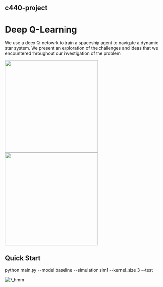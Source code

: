 ## c440-project

# Deep Q-Learning

We use a deep Q-netowrk to train a spaceship agent to navigate a dynamic star system. We present an exploration of the challenges and ideas that we encountered throughout our investigation of the problem

<!-- <img src="https://user-images.githubusercontent.com/63081584/235216113-a238a10a-cf90-4307-ac82-93948e089d7f.gif" width="500" height="500"/> -->

<p float="left">
  <img src="https://user-images.githubusercontent.com/63081584/235216113-a238a10a-cf90-4307-ac82-93948e089d7f.gif" width="300" height="300"/>
  <img src="https://user-images.githubusercontent.com/63081584/235218435-636983e3-5a1f-4d66-8bf6-a5f31f8aee8e.gif" width="300" height="300"/> 
</p>


## Quick Start

python main.py --model baseline --simulation sim1 --kernel_size 3 --test

![7_hmm](https://user-images.githubusercontent.com/63081584/235223870-c7e3720c-8a73-4f5a-8205-fd7ee0f57125.gif)


<!-- <img src="https://user-images.githubusercontent.com/63081584/235217950-e5574d0d-3622-49d9-a8cc-4a57516107ba.gif" width="500" height="500"/>  -->
